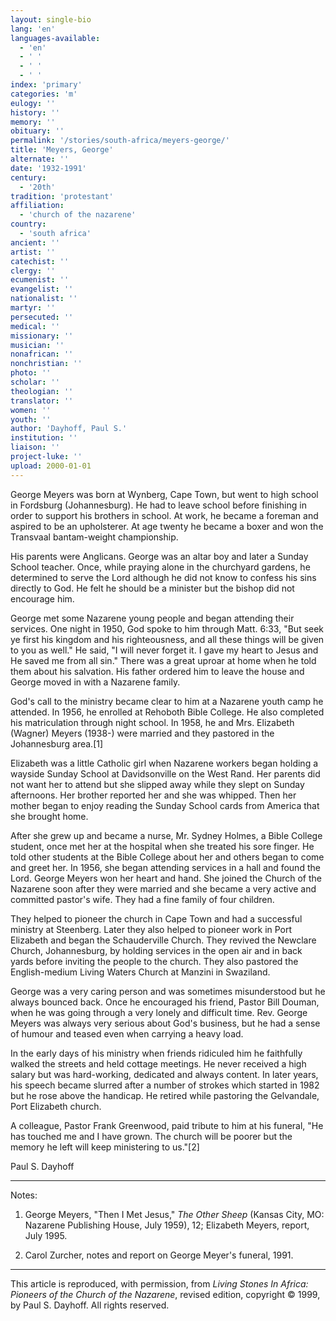 ```yaml
---
layout: single-bio
lang: 'en'
languages-available:
  - 'en'
  - ' '
  - ' '
  - ' '
index: 'primary'
categories: 'm'
eulogy: ''
history: ''
memory: ''
obituary: ''
permalink: '/stories/south-africa/meyers-george/'
title: 'Meyers, George'
alternate: ''
date: '1932-1991'
century:
  - '20th'
tradition: 'protestant'
affiliation:
  - 'church of the nazarene'
country:
  - 'south africa'
ancient: ''
artist: ''
catechist: ''
clergy: ''
ecumenist: ''
evangelist: ''
nationalist: ''
martyr: ''
persecuted: ''
medical: ''
missionary: ''
musician: ''
nonafrican: ''
nonchristian: ''
photo: ''
scholar: ''
theologian: ''
translator: ''
women: ''
youth: ''
author: 'Dayhoff, Paul S.'
institution: ''
liaison: ''
project-luke: ''
upload: 2000-01-01
---
```



George Meyers was born at Wynberg, Cape Town, but went to high school in Fordsburg (Johannesburg).  He had to leave school before finishing in order to support his brothers in school.  At work, he became a foreman and aspired to be an upholsterer.  At age twenty he became a boxer and won the Transvaal bantam-weight championship.

His parents were Anglicans.  George was an altar boy and later a Sunday School teacher.  Once, while praying alone in the churchyard gardens, he determined to serve the Lord although he did not know to confess his sins directly to God.  He felt he should be a minister but the bishop did not encourage him.

George met some Nazarene young people and began attending their services.  One night in 1950, God spoke to him through Matt. 6:33, "But seek ye first his kingdom and his righteousness, and all these things will be given to you as well."  He said, "I will never forget it.  I gave my heart to Jesus and He saved me from all sin."  There was a great uproar at home when he told them about his salvation.  His father ordered him to leave the house and George moved in with a Nazarene family.

God's call to the ministry became clear to him at a Nazarene youth camp he attended.  In 1956, he enrolled at Rehoboth Bible College.  He also completed his matriculation through night school.  In 1958, he and Mrs. Elizabeth (Wagner) Meyers (1938-) were married and they pastored in the Johannesburg area.[1]

Elizabeth was a little Catholic girl when Nazarene workers began holding a wayside Sunday School at Davidsonville on the West Rand.  Her parents did not want her to attend but she slipped away while they slept on Sunday afternoons.  Her brother  reported her and she was whipped.  Then her mother began to enjoy reading the Sunday School cards from America that she brought home.

After she grew up and became a nurse, Mr. Sydney Holmes, a Bible College student, once met her at the hospital when she treated his sore finger.  He told other students at the Bible College about her and others began to come and greet her.  In 1956, she began attending services in a hall and found the Lord.  George Meyers won her heart and hand.  She joined the Church of the Nazarene soon after they were married and she became a very active and committed pastor's wife.  They had a fine family of four children.

They helped to pioneer the church in Cape Town and had a successful ministry at Steenberg.  Later they also helped to pioneer work in Port Elizabeth and began the Schauderville Church.  They revived the Newclare Church, Johannesburg, by holding services in the open air and in back yards before inviting the people to the church.  They also pastored the English-medium Living Waters Church at Manzini in Swaziland.

George was a very caring person and was sometimes misunderstood but he always bounced back.  Once he encouraged his friend, Pastor Bill Douman, when he was going through a very lonely and difficult time.  Rev. George Meyers was always very serious about God's business, but he had a sense of humour and teased even when carrying a heavy load.

In the early days of his ministry when friends ridiculed him he faithfully walked the streets and held cottage meetings.  He never received a high salary but was hard-working, dedicated and always content.  In later years, his speech became slurred after a number of strokes which started in 1982 but he rose above the handicap.  He retired while pastoring the Gelvandale, Port Elizabeth church.

A colleague, Pastor Frank Greenwood, paid tribute to him at his funeral, "He has touched me and I have grown.  The church will be poorer but the memory he left will keep ministering to us."[2]

Paul S. Dayhoff

---

Notes:

1. George Meyers, "Then I Met Jesus," *The Other Sheep* (Kansas City, MO: Nazarene Publishing House, July 1959), 12;  Elizabeth Meyers, report, July 1995.

2. Carol Zurcher, notes and report on George Meyer's funeral, 1991.

---

This article is reproduced, with permission, from *Living Stones In Africa: Pioneers of the Church of the Nazarene*, revised edition, copyright &copy; 1999, by Paul S. Dayhoff.  All rights reserved.